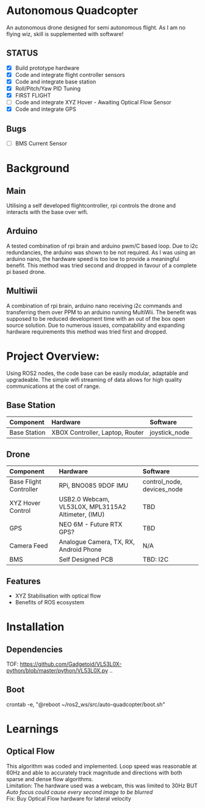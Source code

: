 # Autonomous Quadcopter
  An autonomous drone designed for semi autonomous flight. As I am no flying wiz, skill is supplemented with software! 
## STATUS
- [x] Build prototype hardware
- [x] Code and integrate flight controller sensors
- [x] Code and integrate base station
- [x] Roll/Pitch/Yaw PID Tuning
- [x] FIRST FLIGHT
- [ ] Code and integrate XYZ Hover - Awaiting Optical Flow Sensor
- [x] Code and integrate GPS

## Bugs
- [ ] BMS Current Sensor 


# Background
## Main
  Utilising a self developed flightcontroller, rpi controls the drone and interacts with the base over wifi.
  
## Arduino
  A tested combination of rpi brain and arduino pwm/C based loop. Due to i2c redundancies, the arduino was shown to be not required. As I was using an arduino nano, the hardware speed is too low to provide a meaningful benefit. This method was tried second and dropped in favour of a complete pi based drone.
  
## Multiwii
  A combination of rpi brain, arduino nano receiving i2c commands and transferring them over PPM to an arduino running MultiWii. The benefit was supposed to be reduced development time with an out of the box open source solution. Due to numerous issues, compatability and expanding hardware requirements this method was tried first and dropped.

# Project Overview:
Using ROS2 nodes, the code base can be easily modular, adaptable and upgradeable. The simple wifi streaming of data allows for high quality communications at the cost of range.

## Base Station
| Component | Hardware | Software |
| :-------- | :------- | :------- |
| Base Station | XBOX Controller, Laptop, Router | joystick_node |

## Drone
| Component | Hardware | Software |
| :-------- | :------- | :------- |
| Base Flight Controller | RPi, BNO085 9DOF IMU | control_node, devices_node |
| XYZ Hover Control | USB2.0 Webcam, VL53L0X, MPL3115A2 Altimeter, (IMU) | TBD |
| GPS | NEO 6M - Future RTX GPS? | TBD |
| Camera Feed | Analogue Camera, TX, RX, Android Phone | N/A |
| BMS | Self Designed PCB | TBD: I2C |

## Features
- XYZ Stabilisation with optical flow
- Benefits of ROS ecosystem



# Installation
## Dependencies
TOF: https://github.com/Gadgetoid/VL53L0X-python/blob/master/python/VL53L0X.py
..

## Boot
crontab -e, "@reboot ~/ros2_ws/src/auto-quadcopter/boot.sh"

# Learnings
## Optical Flow
This algorithm was coded and implemented. Loop speed was reasonable at 60Hz and able to accurately track magnitude and directions with both sparse and dense flow algorithms.   
Limitation: The hardware used was a webcam, this was limited to 30Hz BUT *Auto focus could cause every second image to be blurred*  
Fix: Buy Optical Flow hardware for lateral velocity


